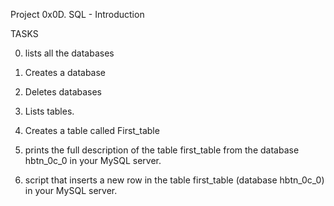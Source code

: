Project 0x0D. SQL - Introduction

TASKS

0. lists all the databases

1. Creates a database

2. Deletes databases

3. Lists tables.

4. Creates a table called First_table

5. prints the full description of the table first_table from the database hbtn_0c_0 in your MySQL server.

6. script that inserts a new row in the table first_table (database hbtn_0c_0) in your MySQL server.


